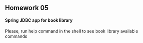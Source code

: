 ## Homework 05

#### Spring JDBC app for book library

Please, run help command in the shell to see book library available commands